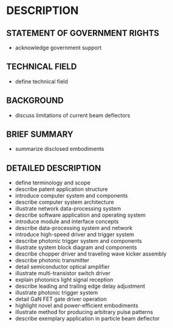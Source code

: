 # DESCRIPTION

## STATEMENT OF GOVERNMENT RIGHTS

- acknowledge government support

## TECHNICAL FIELD

- define technical field

## BACKGROUND

- discuss limitations of current beam deflectors

## BRIEF SUMMARY

- summarize disclosed embodiments

## DETAILED DESCRIPTION

- define terminology and scope
- describe patent application structure
- introduce computer system and components
- describe computer system architecture
- illustrate network data-processing system
- describe software application and operating system
- introduce module and interface concepts
- describe data-processing system and network
- introduce high-speed driver and trigger system
- describe photonic trigger system and components
- illustrate system block diagram and components
- describe chopper driver and traveling wave kicker assembly
- describe photonic transmitter
- detail semiconductor optical amplifier
- illustrate multi-transistor switch driver
- explain photonics light signal reception
- describe leading and trailing edge delay adjustment
- illustrate photonic trigger system
- detail GaN FET gate driver operation
- highlight novel and power-efficient embodiments
- illustrate method for producing arbitrary pulse patterns
- describe exemplary application in particle beam deflector


